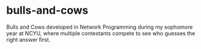 # bulls-and-cows
Bulls and Cows developed in Network Programming during my sophomore year at NCYU, where multiple contestants compete to see who guesses the right answer first.
